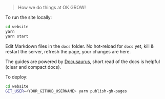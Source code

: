 > How we do things at OK GROW!

To run the site locally:

```sh
cd website
yarn
yarn start
```

Edit Markdown files in the `docs` folder. No hot-reload for `docs` yet, kill & restart the server, refresh the page, your changes are here.

The guides are powered by [Docusaurus](https://docusaurus.io), short read of the docs is helpful (clear and compact docs).

To deploy:

```sh
cd website
GIT_USER=<YOUR_GITHUB_USERNAME> yarn publish-gh-pages
```
